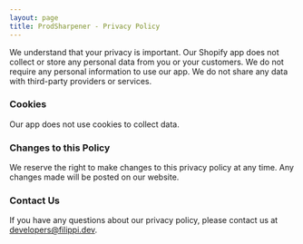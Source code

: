 ```yaml
---
layout: page
title: ProdSharpener - Privacy Policy
---
```


We understand that your privacy is important. Our Shopify app does not collect or store any personal data from you or your customers. We do not require any personal information to use our app. We do not share any data with third-party providers or services.

### Cookies

Our app does not use cookies to collect data.

### Changes to this Policy

We reserve the right to make changes to this privacy policy at any time. Any changes made will be posted on our website.

### Contact Us

If you have any questions about our privacy policy, please contact us at developers@filippi.dev.
